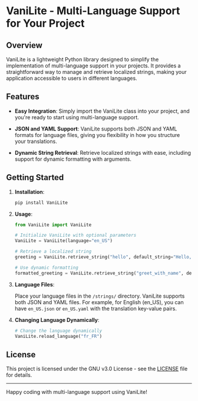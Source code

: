 # VaniLite - Multi-Language Support for Your Project

## Overview

VaniLite is a lightweight Python library designed to simplify the implementation of multi-language support in your projects. It provides a straightforward way to manage and retrieve localized strings, making your application accessible to users in different languages.

## Features

- **Easy Integration**: Simply import the VaniLite class into your project, and you're ready to start using multi-language support.

- **JSON and YAML Support**: VaniLite supports both JSON and YAML formats for language files, giving you flexibility in how you structure your translations.

- **Dynamic String Retrieval**: Retrieve localized strings with ease, including support for dynamic formatting with arguments.

## Getting Started

1. **Installation**:

    ```bash
    pip install VaniLite
    ```

2. **Usage**:

    ```python
    from VaniLite import VaniLite

    # Initialize VaniLite with optional parameters
    VaniLite = VaniLite(language="en_US")

    # Retrieve a localized string
    greeting = VaniLite.retrieve_string("hello", default_string="Hello, World!")

    # Use dynamic formatting
    formatted_greeting = VaniLite.retrieve_string("greet_with_name", default_string="Hello, {}!", "John")
    ```

3. **Language Files**:

    Place your language files in the `/strings/` directory. VaniLite supports both JSON and YAML files. For example, for English (en_US), you can have `en_US.json` or `en_US.yaml` with the translation key-value pairs.

4. **Changing Language Dynamically**:

    ```python
    # Change the language dynamically
    VaniLite.reload_language("fr_FR")
    ```


## License

This project is licensed under the GNU v3.0 License - see the [LICENSE](./LICENSE) file for details.

---

Happy coding with multi-language support using VaniLite!
